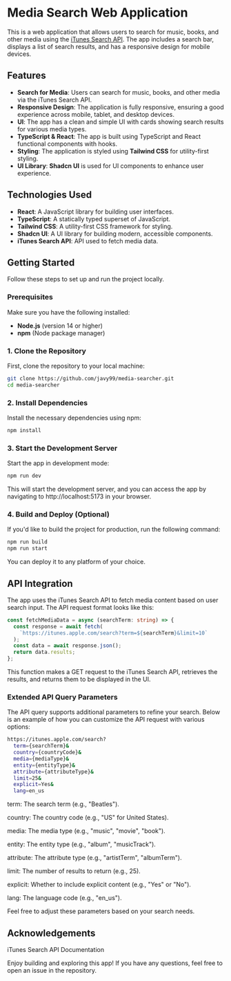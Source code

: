 # Media Search Web Application

This is a web application that allows users to search for music, books, and other media using the [iTunes Search API](https://developer.apple.com/library/archive/documentation/AudioVideo/Conceptual/iTuneSearchAPI/Searching.html#//apple_ref/doc/uid/TP40017632-CH5-SW1). The app includes a search bar, displays a list of search results, and has a responsive design for mobile devices.

## Features

- **Search for Media**: Users can search for music, books, and other media via the iTunes Search API.
- **Responsive Design**: The application is fully responsive, ensuring a good experience across mobile, tablet, and desktop devices.
- **UI**: The app has a clean and simple UI with cards showing search results for various media types.
- **TypeScript & React**: The app is built using TypeScript and React functional components with hooks.
- **Styling**: The application is styled using **Tailwind CSS** for utility-first styling.
- **UI Library**: **Shadcn UI** is used for UI components to enhance user experience.

## Technologies Used

- **React**: A JavaScript library for building user interfaces.
- **TypeScript**: A statically typed superset of JavaScript.
- **Tailwind CSS**: A utility-first CSS framework for styling.
- **Shadcn UI**: A UI library for building modern, accessible components.
- **iTunes Search API**: API used to fetch media data.

## Getting Started

Follow these steps to set up and run the project locally.

### Prerequisites

Make sure you have the following installed:
- **Node.js** (version 14 or higher)
- **npm** (Node package manager)

### 1. Clone the Repository

First, clone the repository to your local machine:

```bash
git clone https://github.com/javy99/media-searcher.git
cd media-searcher
```

### 2. Install Dependencies

Install the necessary dependencies using npm:

```bash
npm install
```

### 3. Start the Development Server

Start the app in development mode:

```bash
npm run dev
```

This will start the development server, and you can access the app by navigating to http://localhost:5173 in your browser.

### 4. Build and Deploy (Optional)

If you'd like to build the project for production, run the following command:

```bash
npm run build
npm run start
```

You can deploy it to any platform of your choice.

## API Integration

The app uses the iTunes Search API to fetch media content based on user search input. The API request format looks like this:

```typescript
const fetchMediaData = async (searchTerm: string) => {
  const response = await fetch(
    `https://itunes.apple.com/search?term=${searchTerm}&limit=10`
  );
  const data = await response.json();
  return data.results;
};
```
This function makes a GET request to the iTunes Search API, retrieves the results, and returns them to be displayed in the UI.

### Extended API Query Parameters
The API query supports additional parameters to refine your search. Below is an example of how you can customize the API request with various options:

```bash
https://itunes.apple.com/search?
  term={searchTerm}&
  country={countryCode}&
  media={mediaType}&
  entity={entityType}&
  attribute={attributeType}&
  limit=25&
  explicit=Yes&
  lang=en_us
```

term: The search term (e.g., "Beatles").

country: The country code (e.g., "US" for United States).

media: The media type (e.g., "music", "movie", "book").

entity: The entity type (e.g., "album", "musicTrack").

attribute: The attribute type (e.g., "artistTerm", "albumTerm").

limit: The number of results to return (e.g., 25).

explicit: Whether to include explicit content (e.g., "Yes" or "No").

lang: The language code (e.g., "en_us").

Feel free to adjust these parameters based on your search needs.

## Acknowledgements
iTunes Search API Documentation

Enjoy building and exploring this app! If you have any questions, feel free to open an issue in the repository.


